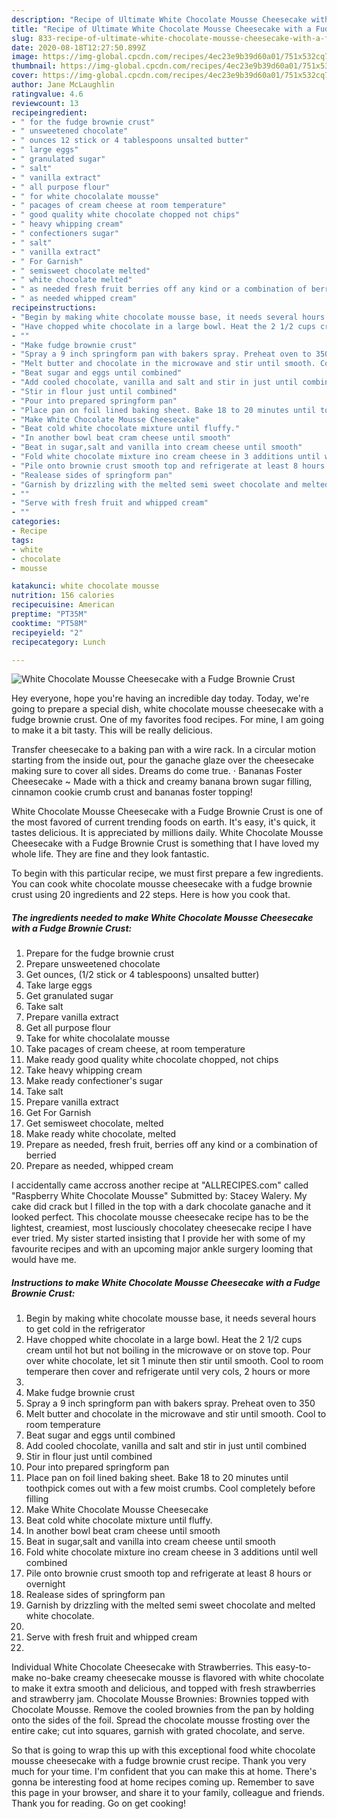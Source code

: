 ```yaml
---
description: "Recipe of Ultimate White Chocolate Mousse Cheesecake with a Fudge Brownie Crust"
title: "Recipe of Ultimate White Chocolate Mousse Cheesecake with a Fudge Brownie Crust"
slug: 833-recipe-of-ultimate-white-chocolate-mousse-cheesecake-with-a-fudge-brownie-crust
date: 2020-08-18T12:27:50.899Z
image: https://img-global.cpcdn.com/recipes/4ec23e9b39d60a01/751x532cq70/white-chocolate-mousse-cheesecake-with-a-fudge-brownie-crust-recipe-main-photo.jpg
thumbnail: https://img-global.cpcdn.com/recipes/4ec23e9b39d60a01/751x532cq70/white-chocolate-mousse-cheesecake-with-a-fudge-brownie-crust-recipe-main-photo.jpg
cover: https://img-global.cpcdn.com/recipes/4ec23e9b39d60a01/751x532cq70/white-chocolate-mousse-cheesecake-with-a-fudge-brownie-crust-recipe-main-photo.jpg
author: Jane McLaughlin
ratingvalue: 4.6
reviewcount: 13
recipeingredient:
- " for the fudge brownie crust"
- " unsweetened chocolate"
- " ounces 12 stick or 4 tablespoons unsalted butter"
- " large eggs"
- " granulated sugar"
- " salt"
- " vanilla extract"
- " all purpose flour"
- " for white chocolalate mousse"
- " pacages of cream cheese at room temperature"
- " good quality white chocolate chopped not chips"
- " heavy whipping cream"
- " confectioners sugar"
- " salt"
- " vanilla extract"
- " For Garnish"
- " semisweet chocolate melted"
- " white chocolate melted"
- " as needed fresh fruit berries off any kind or a combination of berried"
- " as needed whipped cream"
recipeinstructions:
- "Begin by making white chocolate mousse base, it needs several hours to get cold in the refrigerator"
- "Have chopped white chocolate in a large bowl. Heat the 2 1/2 cups cream until hot but not boiling in the microwave or on stove top. Pour over white chocolate, let sit 1 minute then stir until smooth. Cool to room temperare then cover and refrigerate until very cols, 2 hours or more"
- ""
- "Make fudge brownie crust"
- "Spray a 9 inch springform pan with bakers spray. Preheat oven to 350"
- "Melt butter and chocolate in the microwave and stir until smooth. Cool to room temperature"
- "Beat sugar and eggs until combined"
- "Add cooled chocolate, vanilla and salt and stir in just until combined"
- "Stir in flour just until combined"
- "Pour into prepared springform pan"
- "Place pan on foil lined baking sheet. Bake 18 to 20 minutes until toothpick comes out with a few moist crumbs. Cool completely before filling"
- "Make White Chocolate Mousse Cheesecake"
- "Beat cold white chocolate mixture until fluffy."
- "In another bowl beat cram cheese until smooth"
- "Beat in sugar,salt and vanilla into cream cheese until smooth"
- "Fold white chocolate mixture ino cream cheese in 3 additions until well combined"
- "Pile onto brownie crust smooth top and refrigerate at least 8 hours or overnight"
- "Realease sides of springform pan"
- "Garnish by drizzling with the melted semi sweet chocolate and melted white chocolate."
- ""
- "Serve with fresh fruit and whipped cream"
- ""
categories:
- Recipe
tags:
- white
- chocolate
- mousse

katakunci: white chocolate mousse 
nutrition: 156 calories
recipecuisine: American
preptime: "PT35M"
cooktime: "PT58M"
recipeyield: "2"
recipecategory: Lunch

---
```



![White Chocolate Mousse Cheesecake with a Fudge Brownie Crust](https://img-global.cpcdn.com/recipes/4ec23e9b39d60a01/751x532cq70/white-chocolate-mousse-cheesecake-with-a-fudge-brownie-crust-recipe-main-photo.jpg)

Hey everyone, hope you're having an incredible day today. Today, we're going to prepare a special dish, white chocolate mousse cheesecake with a fudge brownie crust. One of my favorites food recipes. For mine, I am going to make it a bit tasty. This will be really delicious.

Transfer cheesecake to a baking pan with a wire rack. In a circular motion starting from the inside out, pour the ganache glaze over the cheesecake making sure to cover all sides. Dreams do come true. · Bananas Foster Cheesecake ~ Made with a thick and creamy banana brown sugar filling, cinnamon cookie crumb crust and bananas foster topping!

White Chocolate Mousse Cheesecake with a Fudge Brownie Crust is one of the most favored of current trending foods on earth. It's easy, it's quick, it tastes delicious. It is appreciated by millions daily. White Chocolate Mousse Cheesecake with a Fudge Brownie Crust is something that I have loved my whole life. They are fine and they look fantastic.


To begin with this particular recipe, we must first prepare a few ingredients. You can cook white chocolate mousse cheesecake with a fudge brownie crust using 20 ingredients and 22 steps. Here is how you cook that.

<!--inarticleads1-->

##### The ingredients needed to make White Chocolate Mousse Cheesecake with a Fudge Brownie Crust:

1. Prepare  for the fudge brownie crust
1. Prepare  unsweetened chocolate
1. Get  ounces, (1/2 stick or 4 tablespoons) unsalted butter)
1. Take  large eggs
1. Get  granulated sugar
1. Take  salt
1. Prepare  vanilla extract
1. Get  all purpose flour
1. Take  for white chocolalate mousse
1. Take  pacages of cream cheese, at room temperature
1. Make ready  good quality white chocolate chopped, not chips
1. Take  heavy whipping cream
1. Make ready  confectioner&#39;s sugar
1. Take  salt
1. Prepare  vanilla extract
1. Get  For Garnish
1. Get  semisweet chocolate, melted
1. Make ready  white chocolate, melted
1. Prepare  as needed, fresh fruit, berries off any kind or a combination of berried
1. Prepare  as needed, whipped cream


I accidentally came accross another recipe at &#34;ALLRECIPES.com&#34; called &#34;Raspberry White Chocolate Mousse&#34; Submitted by: Stacey Walery. My cake did crack but I filled in the top with a dark chocolate ganache and it looked perfect. This chocolate mousse cheesecake recipe has to be the lightest, creamiest, most lusciously chocolatey cheesecake recipe I have ever tried. My sister started insisting that I provide her with some of my favourite recipes and with an upcoming major ankle surgery looming that would have me. 

<!--inarticleads2-->

##### Instructions to make White Chocolate Mousse Cheesecake with a Fudge Brownie Crust:

1. Begin by making white chocolate mousse base, it needs several hours to get cold in the refrigerator
1. Have chopped white chocolate in a large bowl. Heat the 2 1/2 cups cream until hot but not boiling in the microwave or on stove top. Pour over white chocolate, let sit 1 minute then stir until smooth. Cool to room temperare then cover and refrigerate until very cols, 2 hours or more
1. 
1. Make fudge brownie crust
1. Spray a 9 inch springform pan with bakers spray. Preheat oven to 350
1. Melt butter and chocolate in the microwave and stir until smooth. Cool to room temperature
1. Beat sugar and eggs until combined
1. Add cooled chocolate, vanilla and salt and stir in just until combined
1. Stir in flour just until combined
1. Pour into prepared springform pan
1. Place pan on foil lined baking sheet. Bake 18 to 20 minutes until toothpick comes out with a few moist crumbs. Cool completely before filling
1. Make White Chocolate Mousse Cheesecake
1. Beat cold white chocolate mixture until fluffy.
1. In another bowl beat cram cheese until smooth
1. Beat in sugar,salt and vanilla into cream cheese until smooth
1. Fold white chocolate mixture ino cream cheese in 3 additions until well combined
1. Pile onto brownie crust smooth top and refrigerate at least 8 hours or overnight
1. Realease sides of springform pan
1. Garnish by drizzling with the melted semi sweet chocolate and melted white chocolate.
1. 
1. Serve with fresh fruit and whipped cream
1. 


Individual White Chocolate Cheesecake with Strawberries. This easy-to-make no-bake creamy cheesecake mousse is flavored with white chocolate to make it extra smooth and delicious, and topped with fresh strawberries and strawberry jam. Chocolate Mousse Brownies: Brownies topped with Chocolate Mousse. Remove the cooled brownies from the pan by holding onto the sides of the foil. Spread the chocolate mousse frosting over the entire cake; cut into squares, garnish with grated chocolate, and serve. 

So that is going to wrap this up with this exceptional food white chocolate mousse cheesecake with a fudge brownie crust recipe. Thank you very much for your time. I'm confident that you can make this at home. There's gonna be interesting food at home recipes coming up. Remember to save this page in your browser, and share it to your family, colleague and friends. Thank you for reading. Go on get cooking!
